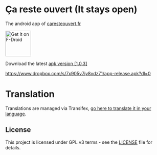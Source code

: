 # Ça reste ouvert (It stays open) 

The android app of [caresteouvert.fr](https://www.caresteouvert.fr/)

[<img src="https://fdroid.gitlab.io/artwork/badge/get-it-on.png"
     alt="Get it on F-Droid"
     height="80">](https://f-droid.org/packages/com.transway.caresteouvert/)

Download the latest [apk version [1.0.3]](https://www.dropbox.com/s/7x905v7jv8vdz71/app-release.apk?dl=0)

https://www.dropbox.com/s/7x905v7jv8vdz71/app-release.apk?dl=0

# Translation

Translations are managed via Transifex, [go here to translate it in your language](https://www.transifex.com/openlevelup/ca-reste-ouvert-android-app/languages/).

## License

This project is licensed under GPL v3 terms - see the [LICENSE](LICENSE) file for details.
